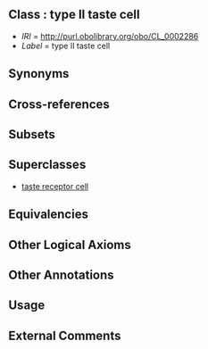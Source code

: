
## Class : type II taste cell

 * *IRI* = http://purl.obolibrary.org/obo/CL_0002286
 * *Label* = type II taste cell

## Synonyms


## Cross-references


## Subsets


## Superclasses

 * [taste receptor cell](../../CL/09/CL_0000209.md)

## Equivalencies


## Other Logical Axioms


## Other Annotations


## Usage


## External Comments

